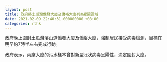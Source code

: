 ```yaml
---
layout: post
title: 政府將土瓜灣僑發大廈及僑裕大廈列為受限區域
date: 2021-02-09 22:40:31.000000000 +08:00
categories: rthk
---
```


政府晚上圍封土瓜灣落山道僑發大廈及僑裕大廈，強制居民接受病毒檢測，目標在明早約7時半左右完成行動。

政府表示，兩座大廈的污水樣本曾對新型冠狀病毒呈陽性，決定圍封大廈。
